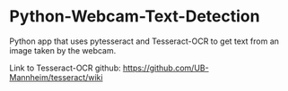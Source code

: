# Python-Webcam-Text-Detection
 Python app that uses pytesseract and Tesseract-OCR to get text from an image taken by the webcam.

Link to Tesseract-OCR github: https://github.com/UB-Mannheim/tesseract/wiki
